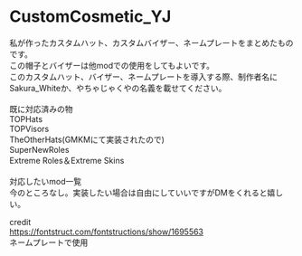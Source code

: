 # CustomCosmetic_YJ<br>
私が作ったカスタムハット、カスタムバイザー、ネームプレートをまとめたものです。<br>
この帽子とバイザーは他modでの使用をしてもよいです。<br>
このカスタムハット、バイザー、ネームプレートを導入する際、制作者名にSakura_Whiteか、やちゃじゃくやの名義を載せてください。<br>
<br>
既に対応済みの物<br>
TOPHats<br>
TOPVisors<br>
TheOtherHats(GMKMにて実装されたので)<br>
SuperNewRoles<br>
Extreme Roles＆Extreme Skins<br>
<br>
対応したいmod一覧<br>
今のところなし。実装したい場合は自由にしていいですがDMをくれると嬉しい。

credit<br>
https://fontstruct.com/fontstructions/show/1695563<br>
ネームプレートで使用
